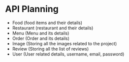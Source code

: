 # API Planning

- Food (food items and their details)
- Restaurant (restaurant and their details)
- Menu (Menu and its details)
- Order (Order and its details)
- Image (Storing all the images related to the project)
- Review (Storing all the list of reviews)
- User (User related details, username, email, password)
